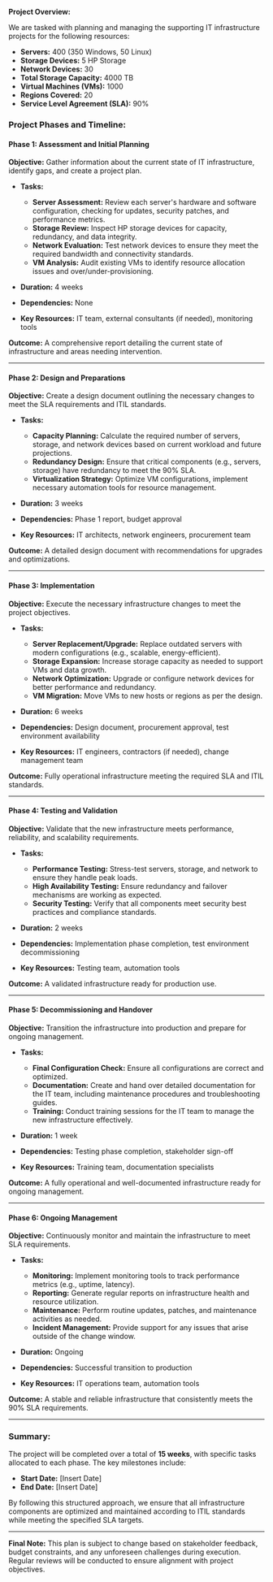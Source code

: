 **Project Overview:**

We are tasked with planning and managing the supporting IT infrastructure projects for the following resources:

- **Servers:** 400 (350 Windows, 50 Linux)
- **Storage Devices:** 5 HP Storage
- **Network Devices:** 30
- **Total Storage Capacity:** 4000 TB
- **Virtual Machines (VMs):** 1000
- **Regions Covered:** 20
- **Service Level Agreement (SLA):** 90%

### Project Phases and Timeline:

#### Phase 1: Assessment and Initial Planning

**Objective:** Gather information about the current state of IT infrastructure, identify gaps, and create a project plan.

- **Tasks:**
  - **Server Assessment:** Review each server's hardware and software configuration, checking for updates, security patches, and performance metrics.
  - **Storage Review:** Inspect HP storage devices for capacity, redundancy, and data integrity.
  - **Network Evaluation:** Test network devices to ensure they meet the required bandwidth and connectivity standards.
  - **VM Analysis:** Audit existing VMs to identify resource allocation issues and over/under-provisioning.

- **Duration:** 4 weeks
- **Dependencies:** None
- **Key Resources:** IT team, external consultants (if needed), monitoring tools

**Outcome:** A comprehensive report detailing the current state of infrastructure and areas needing intervention.

---

#### Phase 2: Design and Preparations

**Objective:** Create a design document outlining the necessary changes to meet the SLA requirements and ITIL standards.

- **Tasks:**
  - **Capacity Planning:** Calculate the required number of servers, storage, and network devices based on current workload and future projections.
  - **Redundancy Design:** Ensure that critical components (e.g., servers, storage) have redundancy to meet the 90% SLA.
  - **Virtualization Strategy:** Optimize VM configurations, implement necessary automation tools for resource management.

- **Duration:** 3 weeks
- **Dependencies:** Phase 1 report, budget approval
- **Key Resources:** IT architects, network engineers, procurement team

**Outcome:** A detailed design document with recommendations for upgrades and optimizations.

---

#### Phase 3: Implementation

**Objective:** Execute the necessary infrastructure changes to meet the project objectives.

- **Tasks:**
  - **Server Replacement/Upgrade:** Replace outdated servers with modern configurations (e.g., scalable, energy-efficient).
  - **Storage Expansion:** Increase storage capacity as needed to support VMs and data growth.
  - **Network Optimization:** Upgrade or configure network devices for better performance and redundancy.
  - **VM Migration:** Move VMs to new hosts or regions as per the design.

- **Duration:** 6 weeks
- **Dependencies:** Design document, procurement approval, test environment availability
- **Key Resources:** IT engineers, contractors (if needed), change management team

**Outcome:** Fully operational infrastructure meeting the required SLA and ITIL standards.

---

#### Phase 4: Testing and Validation

**Objective:** Validate that the new infrastructure meets performance, reliability, and scalability requirements.

- **Tasks:**
  - **Performance Testing:** Stress-test servers, storage, and network to ensure they handle peak loads.
  - **High Availability Testing:** Ensure redundancy and failover mechanisms are working as expected.
  - **Security Testing:** Verify that all components meet security best practices and compliance standards.

- **Duration:** 2 weeks
- **Dependencies:** Implementation phase completion, test environment decommissioning
- **Key Resources:** Testing team, automation tools

**Outcome:** A validated infrastructure ready for production use.

---

#### Phase 5: Decommissioning and Handover

**Objective:** Transition the infrastructure into production and prepare for ongoing management.

- **Tasks:**
  - **Final Configuration Check:** Ensure all configurations are correct and optimized.
  - **Documentation:** Create and hand over detailed documentation for the IT team, including maintenance procedures and troubleshooting guides.
  - **Training:** Conduct training sessions for the IT team to manage the new infrastructure effectively.

- **Duration:** 1 week
- **Dependencies:** Testing phase completion, stakeholder sign-off
- **Key Resources:** Training team, documentation specialists

**Outcome:** A fully operational and well-documented infrastructure ready for ongoing management.

---

#### Phase 6: Ongoing Management

**Objective:** Continuously monitor and maintain the infrastructure to meet SLA requirements.

- **Tasks:**
  - **Monitoring:** Implement monitoring tools to track performance metrics (e.g., uptime, latency).
  - **Reporting:** Generate regular reports on infrastructure health and resource utilization.
  - **Maintenance:** Perform routine updates, patches, and maintenance activities as needed.
  - **Incident Management:** Provide support for any issues that arise outside of the change window.

- **Duration:** Ongoing
- **Dependencies:** Successful transition to production
- **Key Resources:** IT operations team, automation tools

**Outcome:** A stable and reliable infrastructure that consistently meets the 90% SLA requirements.

---

### Summary:

The project will be completed over a total of **15 weeks**, with specific tasks allocated to each phase. The key milestones include:

- **Start Date:** [Insert Date]
- **End Date:** [Insert Date]

By following this structured approach, we ensure that all infrastructure components are optimized and maintained according to ITIL standards while meeting the specified SLA targets.

--- 

**Final Note:** This plan is subject to change based on stakeholder feedback, budget constraints, and any unforeseen challenges during execution. Regular reviews will be conducted to ensure alignment with project objectives.